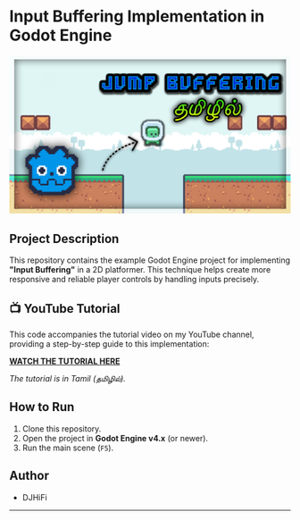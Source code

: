 # Input Buffering Implementation in Godot Engine

![Input Buffering Godot Thumbnail](https://github.com/darwin-001/godot-input-buffering/blob/edcacef23c6e96427607656e5651b68bffd1f03c/Godot%20Jump%20Buffering.png)

## Project Description

This repository contains the example Godot Engine project for implementing **"Input Buffering"** in a 2D platformer. This technique helps create more responsive and reliable player controls by handling inputs precisely.

## 📺 YouTube Tutorial

This code accompanies the tutorial video on my YouTube channel, providing a step-by-step guide to this implementation:

[**WATCH THE TUTORIAL HERE**]([https://youtu.be/J4KGrfCWpmM?si=Y0uGG3EEfL7J81GZ])

*The tutorial is in Tamil (தமிழில்).*

## How to Run

1.  Clone this repository.
2.  Open the project in **Godot Engine v4.x** (or newer).
3.  Run the main scene (`F5`).

## Author

* DJHiFi

---
